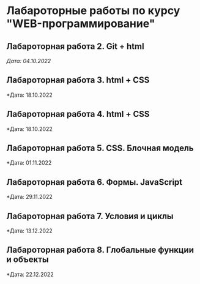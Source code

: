 # Лабароторные работы по курсу "WEB-программирование" 

## Лабароторная работа 2. Git + html

*Дата: 04.10.2022*

## Лабароторная работа 3. html + CSS

*Дата: 18.10.2022

## Лабароторная работа 4. html + CSS

*Дата: 18.10.2022

## Лабароторная работа 5. CSS. Блочная модель

*Дата: 01.11.2022

## Лабароторная работа 6. Формы. JavaScript

*Дата: 29.11.2022

## Лабароторная работа 7. Условия и циклы

*Дата: 13.12.2022

## Лабароторная работа 8. Глобальные функции и объекты

*Дата: 22.12.2022
